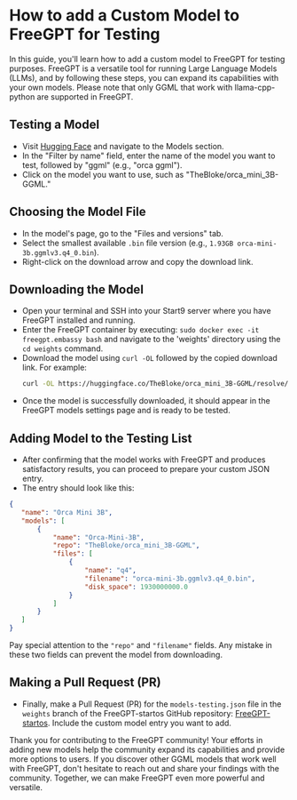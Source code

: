 # How to add a Custom Model to FreeGPT for Testing

In this guide, you'll learn how to add a custom model to FreeGPT for testing purposes. FreeGPT is a versatile tool for running Large Language Models (LLMs), and by following these steps, you can expand its capabilities with your own models. Please note that only GGML that work with llama-cpp-python are supported in FreeGPT.

## Testing a Model

- Visit [Hugging Face](https://huggingface.co/) and navigate to the Models section.
- In the "Filter by name" field, enter the name of the model you want to test, followed by "ggml" (e.g., "orca ggml").
- Click on the model you want to use, such as "TheBloke/orca_mini_3B-GGML."

## Choosing the Model File

- In the model's page, go to the "Files and versions" tab.
- Select the smallest available `.bin` file version (e.g., `1.93GB orca-mini-3b.ggmlv3.q4_0.bin`).
- Right-click on the download arrow and copy the download link.

## Downloading the Model

- Open your terminal and SSH into your Start9 server where you have FreeGPT installed and running.
- Enter the FreeGPT container by executing: `sudo docker exec -it freegpt.embassy bash` and navigate to the 'weights' directory using the `cd weights` command.
- Download the model using `curl -OL` followed by the copied download link. For example:
   ```bash
   curl -OL https://huggingface.co/TheBloke/orca_mini_3B-GGML/resolve/main/orca-mini-3b.ggmlv3.q4_0.bin
   ```
- Once the model is successfully downloaded, it should appear in the FreeGPT models settings page and is ready to be tested.

## Adding Model to the Testing List

- After confirming that the model works with FreeGPT and produces satisfactory results, you can proceed to prepare your custom JSON entry.
- The entry should look like this:

```json
{
   "name": "Orca Mini 3B",
   "models": [
       {
           "name": "Orca-Mini-3B",
           "repo": "TheBloke/orca_mini_3B-GGML",
           "files": [
               {
                   "name": "q4",
                   "filename": "orca-mini-3b.ggmlv3.q4_0.bin",
                   "disk_space": 1930000000.0
               }
           ]
       }
   ]
}
```

Pay special attention to the `"repo"` and `"filename"` fields. Any mistake in these two fields can prevent the model from downloading.

## Making a Pull Request (PR)

- Finally, make a Pull Request (PR) for the `models-testing.json` file in the `weights` branch of the FreeGPT-startos GitHub repository: [FreeGPT-startos](https://github.com/Start9Labs/FreeGPT-startos/blob/weights/models-testing.json). Include the custom model entry you want to add.

Thank you for contributing to the FreeGPT community! Your efforts in adding new models help the community expand its capabilities and provide more options to users. If you discover other GGML models that work well with FreeGPT, don't hesitate to reach out and share your findings with the community. Together, we can make FreeGPT even more powerful and versatile.

